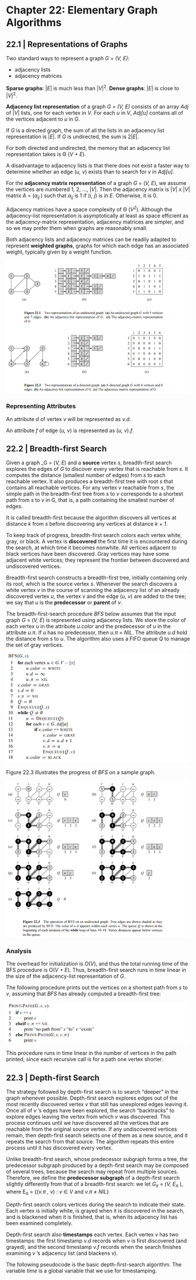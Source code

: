 # Chapter 22: Elementary Graph Algorithms
## 22.1 | Representations of Graphs
Two standard ways to represent a graph _G = (V, E)_:
- adjacency lists
- adjacency matrices

**Sparse graphs**: |_E_| is much less than |_V_|<sup>2</sup>.
**Dense graphs**: |_E_| is close to |_V_|<sup>2</sup>.

**Adjacency list representation** of a graph _G = (V, E)_ consists of an array _Adj_ of |_V_| lists, one for each vertex in _V_. For each _u_ in _V_, _Adj[u]_ contains all of the vertices adjacent to _u_ in _G_.

If _G_ is a directed graph, the sum of all the lists in an adjacency list representation is |_E_|.
If _G_ is undirected, the sum is 2|_E_|.

For both directed and undirected, the memory that an adjacency list representation takes is Θ (_V + E_).

A disadvantage to adjacency lists is that there does not exist a faster way to determine whether an edge (_u, v_) exists than to search for _v_ in _Adj[u]_.

For the **adjacency matrix representation** of a graph _G_ = (_V, E_), we assume the vertices are numbered 1, 2, ..., |_V_|. Then the adjacency matrix is |_V_| x |_V_| matrix _A_ = (_a<sub>ij </sub>_) such that _a<sub>ij</sub>_ is 1 if (_i, j_) is in _E_. Otherwise, it is 0.

Adjacency matrices have a space complexity of Θ (_V<sup>2</sup>_). Although the adjacency-list representation is asymptotically at least as space efficient as the adjacency-matrix representation, adjacency matrices are simpler,
and so we may prefer them when graphs are reasonably small.

Both adjacency lists and adjacency matrices can be readily adapted to represent **weighted graphs**, graphs
for which each edge has an associated weight, typically given by a weight function.

![](https://github.com/stinsan/CS-4413-Algorithm-Analysis/blob/master/Screenshots/algo-59.png)

### Representing Attributes
An attribute _d_ of vertex _v_ will be represented as _v.d_. 

An attribute _f_ of edge (_u, v_) is represented as (_u, v_)._f_.

## 22.2 | Breadth-first Search
Given a graph _G = (_V, E_) and a **source** vertex _s_, breadth-first search explores the edges of _G_ to discover every vertex that is reachable from _s_. It computes the distance (smallest number of edges) from _s_
to each reachable vertex. It also produces a breadth-first tree with root _s_ that
contains all reachable vertices. For any vertex _v_ reachable from _s_, the simple path
in the breadth-first tree from _s_ to _v_ corresponds to a shortest path from _s_ to _v_
in G, that is, a path containing the smallest number of edges.

It is called breadth-first because the algorithm discovers all vertices at distance _k_ from _s_ before discovering any
vertices at distance _k + 1_.

To keep track of progress, breadth-first search colors each vertex white, gray, or
black. A vertex is **discovered** the first time it is encountered during the search, at which time
it becomes nonwhite. All vertices adjacent to black vertices have been
discovered. Gray vertices may have some adjacent white vertices; they represent
the frontier between discovered and undiscovered vertices.

Breadth-first search constructs a breadth-first tree, initially containing only its
root, which is the source vertex _s_. Whenever the search discovers a white vertex _v_
in the course of scanning the adjacency list of an already discovered vertex _u_, the
vertex _v_ and the edge (_u, v_) are added to the tree; we say that _u_ is the **predecessor**
or **parent** of _v_.

The breadth-first-search procedure _BFS_ below assumes that the input graph
_G_ = (_V, E_) is represented using adjacency lists. We store the color of each vertex _u_ in the attribute _u.color_ and
the predecessor of _u_ in the attribute _u.π_. If _u_ has no predecessor, then _u.π_ = _NIL_. The attribute _u.d_ hold the distance from _s_ to _u_. The algorithm also uses a FIFO queue _Q_ to manage the set of gray vertices.

![](https://github.com/stinsan/CS-4413-Algorithm-Analysis/blob/master/Screenshots/algo-60.png)

Figure 22.3 illustrates the progress of _BFS_ on a sample graph.

![](https://github.com/stinsan/CS-4413-Algorithm-Analysis/blob/master/Screenshots/algo-61.png)

### Analysis
The overhead for initialization is O(_V_), and
thus the total running time of the BFS procedure is O(_V + E_). Thus, breadth-first
search runs in time linear in the size of the adjacency-list representation of _G_.

The following procedure prints out the vertices on a shortest path from _s_ to _v_,
assuming that _BFS_ has already computed a breadth-first tree:

![](https://github.com/stinsan/CS-4413-Algorithm-Analysis/blob/master/Screenshots/algo-62.png)

This procedure runs in time linear in the number of vertices in the path printed,
since each recursive call is for a path one vertex shorter.

## 22.3 | Depth-first Search
The strategy followed by depth-first search is to search “deeper” in the graph whenever possible. Depth-first search explores edges out
of the most recently discovered vertex _v_ that still has unexplored edges leaving it.
Once all of _v_ ’s edges have been explored, the search “backtracks” to explore edges
leaving the vertex from which _v_ was discovered. This process continues until we
have discovered all the vertices that are reachable from the original source vertex.
If any undiscovered vertices remain, then depth-first search selects one of them as
a new source, and it repeats the search from that source. The algorithm repeats this
entire process until it has discovered every vertex.

Unlike breadth-first search,
whose predecessor subgraph forms a tree, the predecessor subgraph produced by
a depth-first search may be composed of several trees, because the search may
repeat from multiple sources. Therefore, we define the **predecessor subgraph** of
a depth-first search slightly differently from that of a breadth-first search: we let 
_G<sub>π</sub>_ = (_V, E<sub>π</sub>_ ), where E<sub>π</sub> = {(_v.π , v_) : _v_ ∈ _V_ and _v.π_ ≠ _NIL_}

Depth-first search colors vertices during the search to
indicate their state. Each vertex is initially white, is grayed when it is discovered
in the search, and is blackened when it is finished, that is, when its adjacency list
has been examined completely.

Depth-first search also **timestamps** each vertex. Each vertex _v_ has two timestamps: the first timestamp _v.d_ records when _v_
is first discovered (and grayed), and the second timestamp _v.f_ records when the
search finishes examining _v_ ’s adjacency list (and blackens _v_).

The following pseudocode is the basic depth-first-search algorithm. The variable _time_ is a global variable that
we use for timestamping.
